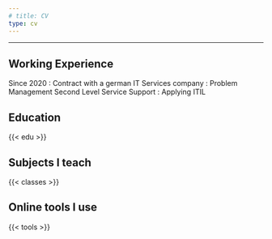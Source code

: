 ```yaml
---
# title: CV
type: cv
---
```


-----------

Working Experience
--------------------

Since 2020
: Contract with a german IT Services company
: Problem Management Second Level Service Support
: Applying ITIL


Education
----------

{{< edu >}}

Subjects I teach
-------------

{{< classes >}}


Online tools I use
------------

{{< tools >}}

